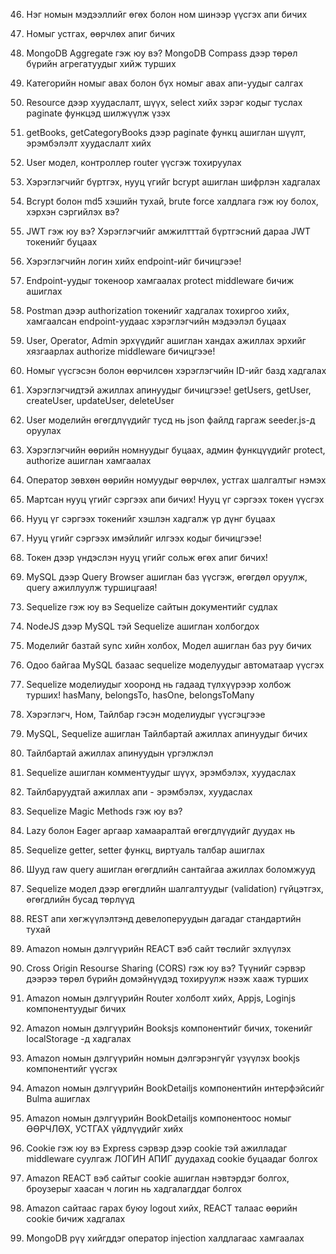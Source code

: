 <!-- 2020/11/22 -->

<!--

Lesson 24. Mongoose ODM
MongoDB өгөгдлийн сантай холбогдож app даяар гарж буй алдаануудыг
handle хийх төв бий болгосон.

 -->

 <!-- 
 
 Lesson 25. 
 Console дээр өнгөтэй хэвлэх Color package
 npm install colors 
 https://github.com/Marak/colors.js


  -->

  <!-- 
  
  Lesson 26. Mongoose дээр категорийн моделийг үүсгэх 
  Express App --- Mongoose --- MongoDB
  Mongoose - Bridge 
  Category Model -> Mongoose ийн модель 

   -->

   <!-- 
   
   Lesson 27. Category model ашиглан категориудыг үүсгэх апи бичиж турших 
   
    -->

<!--
    Lesson 28.
    Category модел ашиглан бүх категориудыг авах, нэг категорийг авах апи бичиж турших

 -->

 <!-- 
    Lesson 29. 
    Category модел ашиглан бүх категори өөрчлөх, устгах апи бичиж турших
 
  -->

   <!-- 
    Lesson 30. 
    Алдааг боловсруулах өөрийн middleware бичих
 
  -->

  <!-- 
    Lesson 31. 
    Custom Error буюу апп даяар хэрэглэгдэх өөрийн алдааны обьектийг бичиж ашиглах

    custom error middleware бичиж ашиглаж болохнээ. 

    Try catch exception handling system bii
    Exception handling 
    Тухайн хэлний тусгай exception or error object instance and system dayar tsatsdag 
    Iim aldaa uuslee code ni ene message ni ene 
    modular hoorond system hoorond medeelel damjuulah chuhal heregsel boldog

    Stack Trace 
   -->

   <!-- 
    Lesson 32. 
    asyncHandler функц бичиж контроллертоо ашиглах
    custom and additional asyncHandler function 
    https://github.com/Abazhenov/express-async-handler
    -->

  <!-- 
    Lesson 33. 
    Англи алдааны мэдээллийг монгол болгож дамжуулах
   -->

   <!-- 
    Lesson 34. 
    Өгөгдлийн санг json файлаас бэлтгэх seeder.js файлыг бичиж ашиглах
    Датабэйс олон удаа өөрчлөгдөх боломжтой байдаг. 
    -->

  <!--
    Lesson 35.
    Кирил үсгийг латин руу хөрвүүлэх, 
    slugify ашиглах, mongoose модел дээр PRE middleware ашиглаж 
    категорийн нэрийг slug болгон хөрвүүлэв.
    -->

<!--
    Lesson 36.
    MongoDB дээр Query хийж өгөгдөл шүүх нь Документ,
    нийлмэл документ, массиваас шүүх
    -->

<!--
    Lesson 37.
    Категориудаас нэрээр, дундаж үнээр, рэйтингээр шүүх Категори үүсгэж байхад автоматаар рэйтингийг middleware дотор үүсгэх
    -->

<!--
    Lesson 38.
    Категориудаас талбарыг нь сонгож авах, эрэмбэлэх Select, Sort хийх нь
    -->

<!--
    Lesson 39.
    Категориудыг хуудаслах буюу PAGINATION хэрхэн хийх вэ?
    -->

<!--
    Lesson 40.
    Категориудын хуудаслалтын кодыг бичих, Mongoose skip, limit ашиглах
    -->

<!--
    Lesson 41.
    Book буюу номын мэдээллийг book.json файлдаа бэлтгэцгээе
    book.json файлд номын мэдээллийг бэлтгэсэн
    -->

<!--
    Lesson 42.
    Book.json файлд үндэслэн моделийг бичицгээе! Seeder.js файлд номын мэдээллийг файлаас уншдаг болгох
    Book Schema үүсгэсэн 
    Seeder.js дээр номын мэдээллийг үүсгэх болон устгах функц нэмсэн
    -->

<!--
    Lesson 43.
    Books.js контроллерийг бичиж ажиллуулах Бүх номыг мөн заагдсан категорын номнуудыг өгдөг апи бичих
    -->

<!--
    Lesson 44.
    Mongoose Virtuals гэж юу вэ? Virtuals, populate ашиглан холбоотой документуудын мэдээллийг татаж үзүүлэх
    -->

<!--
    Lesson 45.
    Mongoose PRE middleware ашиглан категорийг устгахад уг категорийн номнуудыг давхар устгах нь, Mongoose REMOVE функцээр устгах
    -->

46) Нэг номын мэдээллийг өгөх болон ном шинээр үүсгэх апи бичих

47) Номыг устгах, өөрчлөх апиг бичих

48) MongoDB Aggregate гэж юу вэ? MongoDB Compass дээр төрөл бүрийн агрегатуудыг хийж турших

51) Категорийн номыг авах болон бүх номыг авах апи-уудыг салгах

52) Resource дээр хуудаслалт, шүүх, select хийх зэрэг кодыг туслах paginate функцэд шилжүүлж үзэх

53) getBooks, getCategoryBooks дээр paginate функц ашиглан шүүлт, эрэмбэлэлт хуудаслалт хийх

54) User модел, контроллер router үүсгэж тохируулах

55) Хэрэглэгчийг бүртгэх, нууц үгийг bcrypt ашиглан шифрлэн хадгалах

56) Bcrypt болон md5 хэшийн тухай, brute force халдлага гэж юу болох, хэрхэн сэргийлэх вэ?

57) JWT гэж юу вэ? Хэрэглэгчийг амжилтттай бүртгэсний дараа JWT токенийг буцаах

58) Хэрэглэгчийн логин хийх endpoint-ийг бичицгээе!

59) Endpoint-уудыг токеноор хамгаалах protect middleware бичиж ашиглах

60) Postman дээр authorization токенийг хадгалах тохиргоо хийх, хамгаалсан endpoint-уудаас хэрэглэгчийн мэдээлэл буцаах

61) User, Operator, Admin эрхүүдийг ашиглан хандах ажиллах эрхийг хязгаарлах authorize middleware бичицгээе!

62) Номыг үүсгэсэн болон өөрчилсөн хэрэглэгчийн ID-ийг базд хадгалах

63) Хэрэглэгчидтэй ажиллах апинуудыг бичицгээе! getUsers, getUser, createUser, updateUser, deleteUser

64) User моделийн өгөгдлүүдийг тусд нь json файлд гаргаж seeder.js-д оруулах

65) Хэрэглэгчийн өөрийн номнуудыг буцаах, админ функцүүдийг protect, authorize ашиглан хамгаалах

66) Оператор зөвхөн өөрийн номуудыг өөрчлөх, устгах шалгалтыг нэмэх

67) Мартсан нууц үгийг сэргээх апи бичих! Нууц үг сэргээх токен үүсгэх

68) Нууц үг сэргээх токенийг хэшлэн хадгалж үр дүнг буцаах

69) Нууц үгийг сэргээх имэйлийг илгээх кодыг бичицгээе!

70) Токен дээр үндэслэн нууц үгийг сольж өгөх апиг бичих!

72) MySQL дээр Query Browser ашиглан баз үүсгэж, өгөгдөл оруулж, query ажиллуулж туршицгаая!
<!--
    to exclude [verb] - оруулахгүй байх, зөвшөөрөхгүй байх
    -->
73) Sequelize гэж юу вэ Sequelize сайтын документийг судлах

74) NodeJS дээр MySQL тэй Sequelize ашиглан холбогдох

75) Моделийг базтай sync хийн холбох, Модел ашиглан баз руу бичих

76) Одоо байгаа MySQL базаас sequelize моделуудыг автоматаар үүсгэх

77) Sequelize моделиудыг хооронд нь гадаад түлхүүрээр холбож турших! hasMany, belongsTo, hasOne, belongsToMany

78) Хэрэглэгч, Ном, Тайлбар гэсэн моделиудыг үүсгэцгээе

79) MySQL, Sequelize ашиглан Тайлбартай ажиллах апинуудыг бичих

80) Тайлбартай ажиллах апинуудын үргэлжлэл

81) Sequelize ашиглан комментуудыг шүүх, эрэмбэлэх, хуудаслах

82) Тайлбаруудтай ажиллах апи - эрэмбэлэх, хуудаслах

83) Sequelize Magic Methods гэж юу вэ?

84) Lazy болон Eager аргаар хамааралтай өгөгдлүүдийг дуудах нь

85) Sequelize getter, setter функц, виртуаль талбар ашиглах

86) Шууд raw query ашиглан өгөгдлийн сантайгаа ажиллах боломжууд

87) Sequelize модел дээр өгөгдлийн шалгалтуудыг (validation) гүйцэтгэх, өгөгдлийн бусад төрлүүд

88) REST апи хөгжүүлэлтэнд девелоперуудын дагадаг стандартийн тухай

<!-- 
    Resource:
    Multiple things (collection) can be list (books)
    One thing (document) can be one thing. (Happy Potter Philosophy Stone) 

    Resource name write as noun
    Right - /customers, books, comments
    Incorrect - /show_customers, loadOrders
 -->

89) Amazon номын дэлгүүрийн REACT вэб сайт төслийг эхлүүлэх

90) Cross Origin Resourse Sharing (CORS) гэж юу вэ? Түүнийг сэрвэр дээрээ төрөл бүрийн домэйнүүдэд тохируулж нээж хааж турших

91) Amazon номын дэлгүүрийн Router холболт хийх, Аppjs, Loginjs компонентуудыг бичих

92) Amazon номын дэлгүүрийн Booksjs компонентийг бичих, токенийг localStorage -д хадгалах

93) Amazon номын дэлгүүрийн номын дэлгэрэнгүйг үзүүлэх bookjs компонентийг үүсгэх

94) Amazon номын дэлгүүрийн BookDetailjs компонентийн интерфэйсийг Bulma ашиглах

95) Amazon номын дэлгүүрийн BookDetailjs компонентоос номыг ӨӨРЧЛӨХ, УСТГАХ үйдлүүдийг хийх

96) Cookie гэж юу вэ Express сэрвэр дээр cookie тэй ажилладаг middleware суулгаж ЛОГИН АПИГ дуудахад cookie буцаадаг болгох

97) Amazon REACT вэб сайтыг cookie ашиглан нэвтэрдэг болгох, броузерыг хаасан ч логин нь хадгалагддаг болгох 

98) Amazon сайтаас гарах буюу logout хийх, REACT талаас өөрийн cookie бичиж хадгалах

99) MongoDB рүү хийгддэг оператор injection халдлагаас хамгаалах
